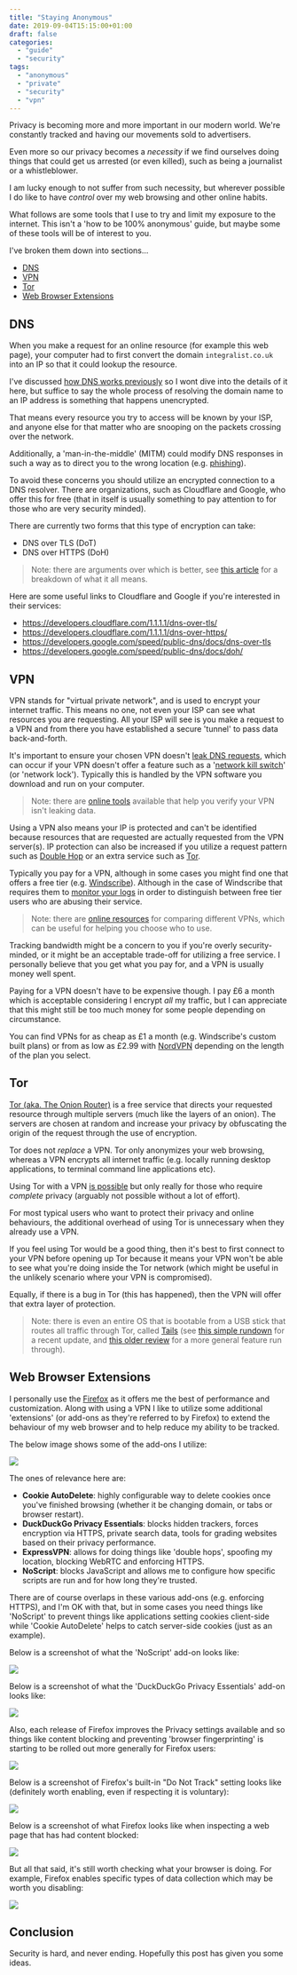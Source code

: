 ```yaml
---
title: "Staying Anonymous"
date: 2019-09-04T15:15:00+01:00
draft: false
categories:
  - "guide"
  - "security"
tags:
  - "anonymous"
  - "private"
  - "security"
  - "vpn"
---
```


Privacy is becoming more and more important in our modern world. We're constantly tracked and having our movements sold to advertisers. 

Even more so our privacy becomes a _necessity_ if we find ourselves doing things that could get us arrested (or even killed), such as being a journalist or a whistleblower.

I am lucky enough to not suffer from such necessity, but wherever possible I do like to have _control_ over my web browsing and other online habits.

What follows are some tools that I use to try and limit my exposure to the internet. This isn't a 'how to be 100% anonymous' guide, but maybe some of these tools will be of interest to you.

I've broken them down into sections...

- [DNS](#dns)
- [VPN](#vpn)
- [Tor](#tor)
- [Web Browser Extensions](#web-browser-extensions)

## DNS

When you make a request for an online resource (for example this web page), your computer had to first convert the domain `integralist.co.uk` into an IP so that it could lookup the resource.

I've discussed [how DNS works previously](/posts/dns-101/) so I wont dive into the details of it here, but suffice to say the whole process of resolving the domain name to an IP address is something that happens unencrypted.

That means every resource you try to access will be known by your ISP, and anyone else for that matter who are snooping on the packets crossing over the network.

Additionally, a 'man-in-the-middle' (MITM) could modify DNS responses in such a way as to direct you to the wrong location (e.g. [phishing](https://www.phishing.org/what-is-phishing)).

To avoid these concerns you should utilize an encrypted connection to a DNS resolver. There are organizations, such as Cloudflare and Google, who offer this for free (that in itself is usually something to pay attention to for those who are very security minded).

There are currently two forms that this type of encryption can take:

- DNS over TLS (DoT)
- DNS over HTTPS (DoH)

> Note: there are arguments over which is better, see [this article](https://www.thesslstore.com/blog/dns-over-tls-vs-dns-over-https/) for a breakdown of what it all means.

Here are some useful links to Cloudflare and Google if you're interested in their services:

- https://developers.cloudflare.com/1.1.1.1/dns-over-tls/
- https://developers.cloudflare.com/1.1.1.1/dns-over-https/
- https://developers.google.com/speed/public-dns/docs/dns-over-tls
- https://developers.google.com/speed/public-dns/docs/doh/

## VPN

VPN stands for "virtual private network", and is used to encrypt your internet traffic. This means no one, not even your ISP can see what resources you are requesting. All your ISP will see is you make a request to a VPN and from there you have established a secure 'tunnel' to pass data back-and-forth.

It's important to ensure your chosen VPN doesn't [leak DNS requests](https://www.expressvpn.com/dns-leak-test), which can occur if your VPN doesn't offer a feature such as a '[network kill switch](https://www.expressvpn.com/features/network-lock)' (or 'network lock'). Typically this is handled by the VPN software you download and run on your computer.

> Note: there are [online tools](https://restoreprivacy.com/vpn-test/) available that help you verify your VPN isn't leaking data.

Using a VPN also means your IP is protected and can't be identified because resources that are requested are actually requested from the VPN server(s). IP protection can also be increased if you utilize a request pattern such as [Double Hop](https://nordvpn.com/features/double-vpn/) or an extra service such as [Tor](#tor).

Typically you pay for a VPN, although in some cases you might find one that offers a free tier (e.g. [Windscribe](https://windscribe.com/)). Although in the case of Windscribe that requires them to [monitor your logs](https://windscribe.com/features/no-logs) in order to distinguish between free tier users who are abusing their service. 

> Note: there are [online resources](https://thatoneprivacysite.net/) for comparing different VPNs, which can be useful for helping you choose who to use.

Tracking bandwidth might be a concern to you if you're overly security-minded, or it might be an acceptable trade-off for utilizing a free service. I personally believe that you get what you pay for, and a VPN is usually money well spent.

Paying for a VPN doesn't have to be expensive though. I pay £6 a month which is acceptable considering I encrypt _all_ my traffic, but I can appreciate that this might still be too much money for some people depending on circumstance. 

You can find VPNs for as cheap as £1 a month (e.g. Windscribe's custom built plans) or from as low as £2.99 with [NordVPN](https://nordvpn.com/) depending on the length of the plan you select.

## Tor

[Tor (aka. The Onion Router)](https://www.torproject.org/) is a free service that directs your requested resource through multiple servers (much like the layers of an onion). The servers are chosen at random and increase your privacy by obfuscating the origin of the request through the use of encryption.

Tor does not _replace_ a VPN. Tor only anonymizes your web browsing, whereas a VPN encrypts all internet traffic (e.g. locally running desktop applications, to terminal command line applications etc).

Using Tor with a VPN [is possible](https://www.expressvpn.com/how-to-use-vpn/tor-vpn) but only really for those who require _complete_ privacy (arguably not possible without a lot of effort). 

For most typical users who want to protect their privacy and online behaviours, the additional overhead of using Tor is unnecessary when they already use a VPN. 

If you feel using Tor would be a good thing, then it's best to first connect to your VPN before opening up Tor because it means your VPN won't be able to see what you're doing inside the Tor network (which might be useful in the unlikely scenario where your VPN is compromised).

Equally, if there is a bug in Tor (this has happened), then the VPN will offer that extra layer of protection.

> Note: there is even an entire OS that is bootable from a USB stick that routes all traffic through Tor, called [Tails](https://tails.boum.org/) (see [this simple rundown](https://www.theregister.co.uk/2019/01/30/tails_3_12/) for a recent update, and [this older review](https://www.expressvpn.com/blog/tails2-review/) for a more general feature run through).

## Web Browser Extensions

I personally use the [Firefox](https://www.mozilla.org/en-GB/firefox/new/) as it offers me the best of performance and customization. Along with using a VPN I like to utilize some additional 'extensions' (or add-ons as they're referred to by Firefox) to extend the behaviour of my web browser and to help reduce my ability to be tracked.

The below image shows some of the add-ons I utilize:

<a href="../../images/firefox-addons.png">
    <img src="../../images/firefox-addons.png">
</a>

The ones of relevance here are:

- **Cookie AutoDelete**: highly configurable way to delete cookies once you've finished browsing (whether it be changing domain, or tabs or browser restart).
- **DuckDuckGo Privacy Essentials**: blocks hidden trackers, forces encryption via HTTPS, private search data, tools for grading websites based on their privacy performance.
- **ExpressVPN**: allows for doing things like 'double hops', spoofing my location, blocking WebRTC and enforcing HTTPS.
- **NoScript**: blocks JavaScript and allows me to configure how specific scripts are run and for how long they're trusted.

There are of course overlaps in these various add-ons (e.g. enforcing HTTPS), and I'm OK with that, but in some cases you need things like 'NoScript' to prevent things like applications setting cookies client-side while 'Cookie AutoDelete' helps to catch server-side cookies (just as an example).

Below is a screenshot of what the 'NoScript' add-on looks like:

<a href="../../images/firefox-noscript-example.png">
    <img src="../../images/firefox-noscript-example.png">
</a>

Below is a screenshot of what the 'DuckDuckGo Privacy Essentials' add-on looks like:

<a href="../../images/firefox-duckduckgo.png">
    <img src="../../images/firefox-duckduckgo.png">
</a>

Also, each release of Firefox improves the Privacy settings available and so things like content blocking and preventing 'browser fingerprinting' is starting to be rolled out more generally for Firefox users:

<a href="../../images/firefox-security-strict.png">
    <img src="../../images/firefox-security-strict.png">
</a>

Below is a screenshot of Firefox's built-in "Do Not Track" setting looks like (definitely worth enabling, even if respecting it is voluntary):

<a href="../../images/firefox-do-not-track.png">
    <img src="../../images/firefox-do-not-track.png">
</a>

Below is a screenshot of what Firefox looks like when inspecting a web page that has had content blocked:

<a href="../../images/firefox-content-blocking.png">
    <img src="../../images/firefox-content-blocking.png">
</a>

But all that said, it's still worth checking what your browser is doing. For example, Firefox enables specific types of data collection which may be worth you disabling:

<a href="../../images/firefox-data-collection.png">
    <img src="../../images/firefox-data-collection.png">
</a>

## Conclusion

Security is hard, and never ending. Hopefully this post has given you some ideas.
